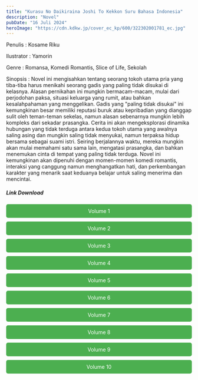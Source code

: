 ```yaml
---
title: "Kurasu No Daikiraina Joshi To Kekkon Suru Bahasa Indonesia"
description: "Novel"
pubDate: "16 Juli 2024"
heroImage: "https://cdn.kdkw.jp/cover_ec_kp/600/322302001781_ec.jpg"
---
```


Penulis : Kosame Riku

Ilustrator : Yamorin

Genre : Romansa, Komedi Romantis, Slice of Life, Sekolah

Sinopsis : Novel ini mengisahkan tentang seorang tokoh utama pria yang tiba-tiba harus menikahi seorang gadis yang paling tidak disukai di kelasnya.  Alasan pernikahan ini mungkin bermacam-macam, mulai dari perjodohan paksa, situasi keluarga yang rumit, atau bahkan kesalahpahaman yang menggelikan.  Gadis yang "paling tidak disukai" ini kemungkinan besar memiliki reputasi buruk atau kepribadian yang dianggap sulit oleh teman-teman sekelas, namun alasan sebenarnya mungkin lebih kompleks dari sekadar prasangka.  Cerita ini akan mengeksplorasi dinamika hubungan yang tidak terduga antara kedua tokoh utama yang awalnya saling asing dan mungkin saling tidak menyukai, namun terpaksa hidup bersama sebagai suami istri.  Seiring berjalannya waktu, mereka mungkin akan mulai memahami satu sama lain, mengatasi prasangka, dan bahkan menemukan cinta di tempat yang paling tidak terduga. Novel ini kemungkinan akan dipenuhi dengan momen-momen komedi romantis, interaksi yang canggung namun menghangatkan hati, dan perkembangan karakter yang menarik saat keduanya belajar untuk saling menerima dan mencintai.
<!DOCTYPE html>
<html>
<head>
  <style>
  .download-button {
      display: block;
      margin: 10px 0;
      padding: 10px 20px;
      background-color: #4CAF50;
      color: white;
      text-align: center;
      text-decoration: none;
      border: none;
      border-radius: 5px;
    }
  </style>
</head>
<body>

  <h5>Link Download</h5>

  <a href="https://gawr-index.floral.workers.dev/0:/LN%20&%20WN/LN%20&%20WN%20Jepang%20P1/Kurasu%20No%20Daikiraina%20Joshi%20To%20Kekkon%20Suru/Kurasu%20No%20Daikiraina%20Joshi%20To%20Kekkon%20Suru%2001%20-%20REPDF%20-%20CSNOVEL.pdf" class="download-button" download>Volume 1</a>
  <a href="https://gawr-index.floral.workers.dev/0:/LN%20&%20WN/LN%20&%20WN%20Jepang%20P1/Kurasu%20No%20Daikiraina%20Joshi%20To%20Kekkon%20Suru/Kurasu%20No%20Daikiraina%20Joshi%20To%20Kekkon%20Suru%2002%20-%20Dhewa%20Essain%20-%20CSNOVEL.pdf" class="download-button" download>Volume 2</a>
  <a href="https://gawr-index.floral.workers.dev/0:/LN%20&%20WN/LN%20&%20WN%20Jepang%20P1/Kurasu%20No%20Daikiraina%20Joshi%20To%20Kekkon%20Suru/Kurasu%20No%20Daikiraina%20Joshi%20To%20Kekkon%20Suru%2003%20-%20Dhewa%20Essain%20-%20CSNOVEL.pdf" class="download-button" download>Volume 3</a>
  <a href="https://gawr-index.floral.workers.dev/0:/LN%20&%20WN/LN%20&%20WN%20Jepang%20P1/Kurasu%20No%20Daikiraina%20Joshi%20To%20Kekkon%20Suru/Kurasu%20No%20Daikiraina%20Joshi%20To%20Kekkon%20Suru%2004%20-%20Dhewa%20Essain%20-%20CSNOVEL.pdf" class="download-button" download>Volume 4</a>
  <a href="https://gawr-index.floral.workers.dev/0:/LN%20&%20WN/LN%20&%20WN%20Jepang%20P1/Kurasu%20No%20Daikiraina%20Joshi%20To%20Kekkon%20Suru/Kurasu%20No%20Daikiraina%20Joshi%20To%20Kekkon%20Suru%2005%20-%20Dhewa%20Essain%20-%20CSNOVEL.pdf" class="download-button" download>Volume 5</a>
  <a href="https://gawr-index.floral.workers.dev/0:/LN%20&%20WN/LN%20&%20WN%20Jepang%20P1/Kurasu%20No%20Daikiraina%20Joshi%20To%20Kekkon%20Suru/Kurasu%20No%20Daikiraina%20Joshi%20To%20Kekkon%20Suru%2006%20-%20Dhewa%20Essain%20-%20CSNOVEL.pdf" class="download-button" download>Volume 6</a>
  <a href="https://gawr-index.floral.workers.dev/0:/LN%20&%20WN/LN%20&%20WN%20Jepang%20P1/Kurasu%20No%20Daikiraina%20Joshi%20To%20Kekkon%20Suru/Kurasu%20No%20Daikiraina%20Joshi%20To%20Kekkon%20Suru%2007%20-%20Dhewa%20Essain%20-%20CSNOVEL.pdf" class="download-button" download>Volume 7</a>
  <a href="https://gawr-index.floral.workers.dev/0:/LN%20&%20WN/LN%20&%20WN%20Jepang%20P1/Kurasu%20No%20Daikiraina%20Joshi%20To%20Kekkon%20Suru/kurasu-no-daikiraina-joshi-to-kekkon-suru-08-dhewa-essain-csnovel_compress.pdf" class="download-button" download>Volume 8</a>
  <a href="https://gawr-index.floral.workers.dev/0:/LN%20&%20WN/LN%20&%20WN%20Jepang%20P1/Kurasu%20No%20Daikiraina%20Joshi%20To%20Kekkon%20Suru/Kurasu%20No%20Daikiraina%20Joshi%20To%20Kekkon%20Suru%20Volume%209.pdf" class="download-button" download>Volume 9</a>
  <a href="https://gawr-index.floral.workers.dev/0:/LN%20&%20WN/LN%20&%20WN%20Jepang%20P1/Kurasu%20No%20Daikiraina%20Joshi%20To%20Kekkon%20Suru/Kurasu%20No%20Daikiraina%20V10.pdf" class="download-button" download>Volume 10</a>

</body>
</html>

